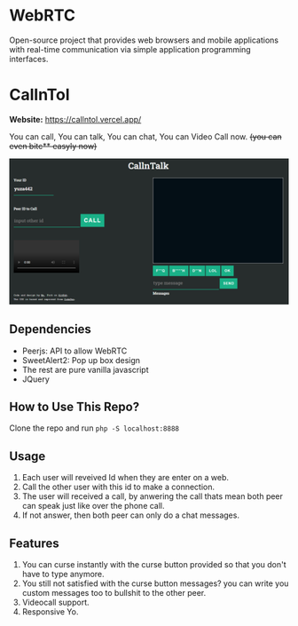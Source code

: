 # WebRTC

Open-source project that provides web browsers and mobile applications with real-time communication via simple application programming interfaces.

# CallnTol

**Website:** https://callntol.vercel.app/

You can call, You can talk, You can chat, You can Video Call now. ~~(you can even bitc\*\* easyly now)~~

![web looks](./images/fullscreen.png)

## Dependencies

- Peerjs: API to allow WebRTC
- SweetAlert2: Pop up box design
- The rest are pure vanilla javascript
- JQuery

## How to Use This Repo?

Clone the repo and run `php -S localhost:8888`

## Usage

1. Each user will reveived Id when they are enter on a web.
2. Call the other user with this id to make a connection.
3. The user will received a call, by anwering the call thats mean both peer can speak just like over the phone call.
4. If not answer, then both peer can only do a chat messages.

## Features

1. You can curse instantly with the curse button provided so that you don't have to type anymore.
2. You still not satisfied with the curse button messages? you can write you custom messages too to bullshit to the other peer.
3. Videocall support.
4. Responsive Yo.
